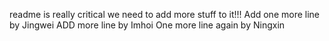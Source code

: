 readme is really critical
we need to add more stuff to it!!!
Add one more line by Jingwei
ADD more line by Imhoi
One more line again by Ningxin
